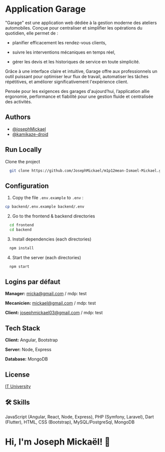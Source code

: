 
# Application Garage

"Garage" est une application web dédiée à la gestion moderne des ateliers automobiles. Conçue pour centraliser et simplifier les opérations du quotidien, elle permet de :

- planifier efficacement les rendez-vous clients,

- suivre les interventions mécaniques en temps réel,

- gérer les devis et les historiques de service en toute simplicité.

Grâce à une interface claire et intuitive, Garage offre aux professionnels un outil puissant pour optimiser leur flux de travail, automatiser les tâches répétitives, et améliorer significativement l'expérience client.

Pensée pour les exigences des garages d'aujourd’hui, l’application allie ergonomie, performance et fiabilité pour une gestion fluide et centralisée des activités.





## Authors

- [@josephMickael](https://www.github.com/josephMickael)
- [@kamikaze-droid](https://www.github.com/kamikaze-droid)



## Run Locally

Clone the project

```bash
  git clone https://github.com/JosephMickael/m1p12mean-Ismael-Mickael.git
```

## Configuration

1. Copy the file `.env.example` to `.env` :

```bash
cp backend/.env.example backend/.env
```

2. Go to the frontend & backend directories

```bash
  cd frontend
  cd backend
```

3. Install dependencies (each directories)

```bash
  npm install
```

4. Start the server (each directories)

```bash
  npm start
```

## Logins par défaut
**Manager:** micka@gmail.com / mdp: test

**Mecanicien:** mickael@gmail.com / mdp: test

**Client:** josephmickael03@gmail.com / mdp: test


## Tech Stack

**Client:** Angular, Bootstrap

**Server:** Node, Express

**Database:** MongoDB



## License

[IT University](https://www.ituniversity-mg.com/page/)


## 🛠 Skills
JavaScript (Angular, React, Node, Express), PHP (Symfony,  Laravel), Dart (Flutter), HTML, CSS (Bootstrap), MySQL/PostgreSql, MongoDB


# Hi, I'm Joseph Mickaël! 👋

